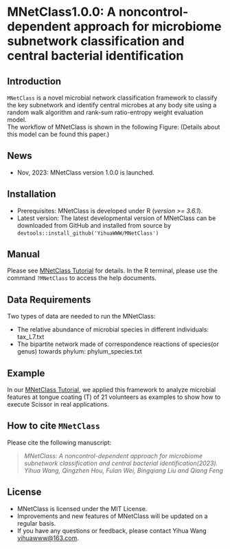 # MNetClass1.0.0: A noncontrol-dependent approach for microbiome subnetwork classification and central bacterial identification
## Introduction
`MNetClass` is a novel microbial network classification framework to classify the key subnetwork and identify central microbes at any body site using a random walk algorithm and rank-sum ratio-entropy weight evaluation model. <br>
The workflow of MNetClass is shown in the following Figure: (Details about this model can be found this paper.)
## News
- Nov, 2023: MNetClass version 1.0.0 is launched.
## Installation
- Prerequisites: MNetClass is developed under R (*version >= 3.6.1*).
- Latest version: The latest developmental version of MNetClass can be downloaded from GitHub and installed from source by `devtools::install_github('YihuaWWW/MNetClass')`
## Manual
Please see [MNetClass Tutorial](https://htmlpreview.github.io/?https://github.com/YihuaWWW/MNetClass/blob/master/vignettes/doc/Tutorial.html) for details. In the R terminal, please use the command `?MNetClass` to access the help documents.
## Data Requirements
Two types of data are needed to run the MNetClass:

- The relative abundance of microbial species in different individuals: tax_L7.txt
- The bipartite network made of correspondence reactions of species(or genus) towards phylum: phylum_species.txt 
## Example
In our [MNetClass Tutorial](https://htmlpreview.github.io/?https://github.com/YihuaWWW/MNetClass/blob/master/vignettes/doc/Tutorial.html), we applied this framework to analyze microbial features at tongue coating (T) of 21 volunteers as examples to show how to execute Scissor in real applications.
## How to cite `MNetClass`
Please cite the following manuscript:
> *MNetClass: A noncontrol-dependent approach for microbiome subnetwork classification and central bacterial identification(2023).<br>* *Yihua Wang, Qingzhen Hou, Fulan Wei, Bingqiang Liu and Qiang Feng*
## License
- MNetClass is licensed under the MIT License.
- Improvements and new features of MNetClass will be updated on a regular basis.
- If you have any questions or feedback, please contact Yihua Wang yihuawww@163.com.

